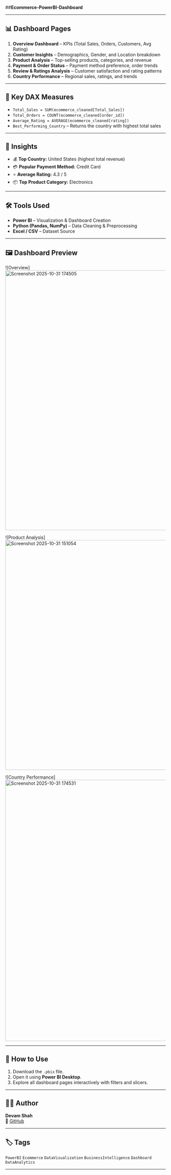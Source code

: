 ##**Ecommerce-PowerBI-Dashboard**

---

## 📊 Dashboard Pages
1. **Overview Dashboard** – KPIs (Total Sales, Orders, Customers, Avg Rating)
2. **Customer Insights** – Demographics, Gender, and Location breakdown
3. **Product Analysis** – Top-selling products, categories, and revenue
4. **Payment & Order Status** – Payment method preference, order trends
5. **Review & Ratings Analysis** – Customer satisfaction and rating patterns
6. **Country Performance** – Regional sales, ratings, and trends

---

## 🧮 Key DAX Measures
- `Total_Sales = SUM(ecommerce_cleaned[Total_Sales])`
- `Total_Orders = COUNT(ecommerce_cleaned[order_id])`
- `Average_Rating = AVERAGE(ecommerce_cleaned[rating])`
- `Best_Performing_Country` – Returns the country with highest total sales

---

## 🧠 Insights
- 💰 **Top Country:** United States (highest total revenue)
- 💳 **Popular Payment Method:** Credit Card
- ⭐ **Average Rating:** 4.3 / 5
- 📦 **Top Product Category:** Electronics

---

## 🛠 Tools Used
- **Power BI** – Visualization & Dashboard Creation  
- **Python (Pandas, NumPy)** – Data Cleaning & Preprocessing  
- **Excel / CSV** – Dataset Source  

---

## 🖼 Dashboard Preview
![Overview]<img width="1403" height="814" alt="Screenshot 2025-10-31 174505" src="https://github.com/user-attachments/assets/c64e50ec-ddc5-4e80-bab3-8f3bf260af80" />

![Product Analysis]<img width="1289" height="720" alt="Screenshot 2025-10-31 151054" src="https://github.com/user-attachments/assets/00222f47-4747-47d7-afcf-b66eb4df4ea9" />

![Country Performance]<img width="1406" height="818" alt="Screenshot 2025-10-31 174531" src="https://github.com/user-attachments/assets/6a1dac39-db65-4ef4-9f1c-ee2b87853035" />


---

## 🚀 How to Use
1. Download the `.pbix` file.  
2. Open it using **Power BI Desktop**.  
3. Explore all dashboard pages interactively with filters and slicers.

---

## 👨‍💻 Author
**Devam Shah**  
🔗 [GitHub](https://github.com/Devamshah130903)  


---

## 🏷 Tags
`PowerBI` `Ecommerce` `DataVisualization` `BusinessIntelligence` `Dashboard` `DataAnalytics`

---
